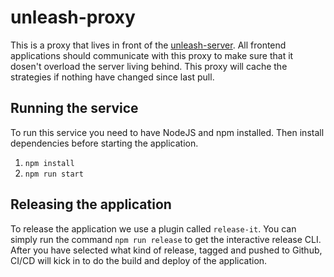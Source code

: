 # unleash-proxy

This is a proxy that lives in front of the [unleash-server](../server/README.md). All frontend applications should communicate with this proxy to make sure that it dosen't overload the server living behind. This proxy will cache the strategies if nothing have changed since last pull. 

## Running the service
To run this service you need to have NodeJS and npm installed. 
Then install dependencies before starting the application. 

1) `npm install`
2) `npm run start`

## Releasing the application
To release the application we use a plugin called `release-it`. You can simply run the command `npm run release` to get the interactive release CLI. After you have selected what kind of release, tagged and pushed to Github, CI/CD will kick in to do the build and deploy of the application. 